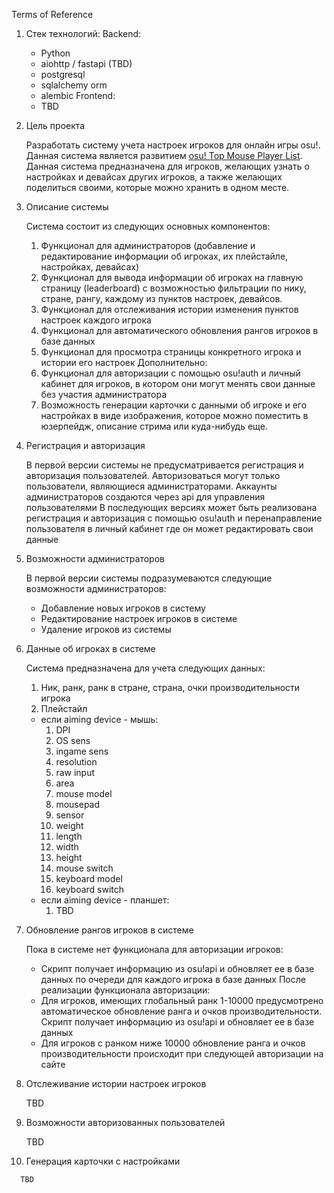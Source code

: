 Terms of Reference

   1. Стек технологий:
      Backend:
      - Python
      - aiohttp / fastapi (TBD)
      - postgresql 
      - sqlalchemy orm
      - alembic
      Frontend:
      - TBD

   2. Цель проекта
      
      Разработать систему учета настроек игроков для онлайн игры osu!. Данная система является развитием [osu! Top Mouse Player List](https://docs.google.com/spreadsheets/d/1EOWc7kf9TdyvT31VfzlY284udUNOrtz0uyRtQ2t4MHY/edit#gid=0). Данная система предназначена для игроков, желающих узнать о настройках и девайсах других игроков, а также желающих поделиться своими, которые можно хранить в одном месте.

   3. Описание системы
      
      Система состоит из следующих основных компонентов:
      1. Функционал для администраторов (добавление и редактирование информации об игроках, их плейстайле, настройках, девайсах)
      2. Функционал для вывода информации об игроках на главную страницу (leaderboard) с возможностью фильтрации по нику, стране, рангу, каждому из пунктов настроек, девайсов.
      3. Функционал для отслеживания истории изменения пунктов настроек каждого игрока
      4. Функционал для автоматического обновления рангов игроков в базе данных
      5. Функционал для просмотра страницы конкретного игрока и истории его настроек
      Дополнительно:
      1. Функционал для авторизации с помощью osu!auth и личный кабинет для игроков, в котором они могут менять свои данные без участия администратора
      2. Возможность генерации карточки с данными об игроке и его настройках в виде изображения, которое можно поместить в юзерпейдж, описание стрима или куда-нибудь еще.

   4. Регистрация и авторизация
      
      В первой версии системы не предусматривается регистрация и авторизация пользователей. Авторизоваться могут только пользователи, являющиеся администраторами. Аккаунты администраторов создаются через api для управления пользователями
      В последующих версиях может быть реализована регистрация и авторизация с помощью osu!auth и перенаправление пользователя в личный кабинет где он может редактировать свои данные

   5. Возможности администраторов
      
      В первой версии системы подразумеваются следующие возможности администраторов:
      - Добавление новых игроков в систему
      - Редактирование настроек игроков в системе
      - Удаление игроков из системы

   6. Данные об игроках в системе
      
      Система предназначена для учета следующих данных:
      1. Ник, ранк, ранк в стране, страна, очки производительности игрока
      2. Плейстайл
      - если aiming device - мышь:
         1. DPI
         2. OS sens
         3. ingame sens
         4. resolution
         5. raw input
         6. area
         7. mouse model
         8. mousepad
         9. sensor
         10. weight
         11. length
         12. width
         13. height
         14. mouse switch
         15. keyboard model
         16. keyboard switch
      - если aiming device - планшет:
         1. TBD

   7. Обновление рангов игроков в системе
      
      Пока в системе нет функционала для авторизации игроков:
      - Скрипт получает информацию из osu!api и обновляет ее в базе данных по очереди для каждого игрока в базе данных
      После реализации функционала авторизации:
      - Для игроков, имеющих глобальный ранк 1-10000 предусмотрено автоматическое обновление ранга и очков производительности. Скрипт получает информацию из osu!api и обновляет ее в базе данных
      - Для игроков с ранком ниже 10000 обновление ранга и очков производительности происходит при следующей авторизации на сайте

   8. Отслеживание истории настроек игроков
      
      TBD

   9. Возможности авторизованных пользователей
      
      TBD

   10. Генерация карточки с настройками
      
      TBD


